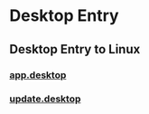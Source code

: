 # Desktop Entry
## Desktop Entry to Linux
### [app.desktop](https://github.com/gurraoptimus/urldesktop/blob/main/app.desktop)
### [update.desktop](https://github.com/gurraoptimus/urldesktop/blob/main/update.desktop)
